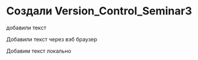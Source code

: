 ﻿# Создали Version_Control_Seminar3


добавили текст

Добавили текст через вэб браузер

Добавим текст локально
